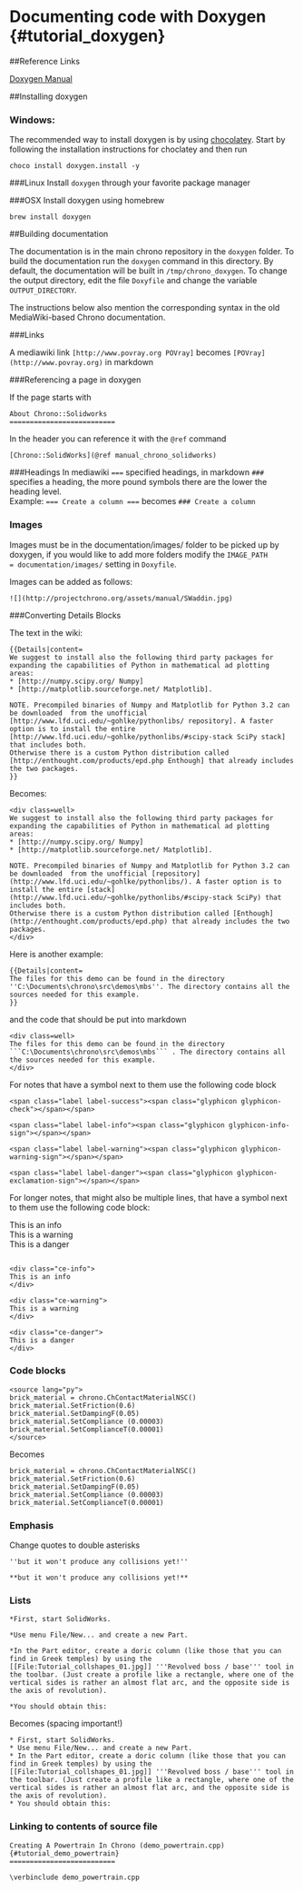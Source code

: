 Documenting code with Doxygen {#tutorial_doxygen}
==========================

##Reference Links

[Doxygen Manual](https://www.stack.nl/~dimitri/doxygen/manual/)


##Installing doxygen

### Windows:
The recommended way to install doxygen is by using [chocolatey](https://chocolatey.org/). Start by following the installation instructions for choclatey and then run

~~~
choco install doxygen.install -y
~~~

###Linux
Install ```doxygen``` through your favorite package manager

###OSX
Install doxygen using homebrew

~~~
brew install doxygen
~~~


##Building documentation

The documentation is in the main chrono repository in the ```doxygen``` folder. To build the documentation run the ```doxygen``` command in this directory. By default, the documentation will be built in ```/tmp/chrono_doxygen```.  To change the output directory, edit the file ```Doxyfile``` and change the variable ```OUTPUT_DIRECTORY```.

The instructions below also mention the corresponding syntax in the old MediaWiki-based Chrono documentation.

###Links

A mediawiki link ```[http://www.povray.org POVray]``` becomes ```[POVray](http://www.povray.org)``` in markdown

###Referencing a page in doxygen

If the page starts with

~~~
About Chrono::Solidworks
==========================
~~~

In the header you can reference it with the ```@ref``` command

~~~
[Chrono::SolidWorks](@ref manual_chrono_solidworks)
~~~

###Headings 
In mediawiki ```===``` specified headings, in markdown ```###``` specifies a heading, the more pound symbols there are the lower the heading level. <br>
Example: ```=== Create a column ===``` becomes ```### Create a column```


### Images
Images must be in the documentation/images/ folder to be picked up by doxygen, if you would like to add more folders modify the ```IMAGE_PATH             = documentation/images/``` setting in ```Doxyfile```.

Images can be added as follows:

~~~
![](http://projectchrono.org/assets/manual/SWaddin.jpg)
~~~


###Converting Details Blocks

The text in the wiki:
~~~
{{Details|content=
We suggest to install also the following third party packages for expanding the capabilities of Python in mathematical ad plotting areas:
* [http://numpy.scipy.org/ Numpy]
* [http://matplotlib.sourceforge.net/ Matplotlib].

NOTE. Precompiled binaries of Numpy and Matplotlib for Python 3.2 can be downloaded  from the unofficial [http://www.lfd.uci.edu/~gohlke/pythonlibs/ repository]. A faster option is to install the entire [http://www.lfd.uci.edu/~gohlke/pythonlibs/#scipy-stack SciPy stack] that includes both.
Otherwise there is a custom Python distribution called [http://enthought.com/products/epd.php Enthough] that already includes the two packages.
}}
~~~

Becomes:

~~~
<div class=well>
We suggest to install also the following third party packages for expanding the capabilities of Python in mathematical ad plotting areas:
* [http://numpy.scipy.org/ Numpy]
* [http://matplotlib.sourceforge.net/ Matplotlib].

NOTE. Precompiled binaries of Numpy and Matplotlib for Python 3.2 can be downloaded  from the unofficial [repository](http://www.lfd.uci.edu/~gohlke/pythonlibs/). A faster option is to install the entire [stack](http://www.lfd.uci.edu/~gohlke/pythonlibs/#scipy-stack SciPy) that includes both.
Otherwise there is a custom Python distribution called [Enthough](http://enthought.com/products/epd.php) that already includes the two packages.
</div>
~~~

Here is another example:
~~~
{{Details|content=
The files for this demo can be found in the directory ''C:\Documents\chrono\src\demos\mbs''. The directory contains all the sources needed for this example.
}}
~~~

and the code that should be put into markdown

~~~
<div class=well>
The files for this demo can be found in the directory ```C:\Documents\chrono\src\demos\mbs``` . The directory contains all the sources needed for this example.
</div>
~~~


For notes that have a symbol next to them use the following code block

<span class="label label-success"><span class="glyphicon glyphicon-check"></span></span>

<span class="label label-info"><span class="glyphicon glyphicon-info-sign"></span></span>

<span class="label label-warning"><span class="glyphicon glyphicon-warning-sign"></span></span>

<span class="label label-danger"><span class="glyphicon glyphicon-exclamation-sign"></span></span>



~~~
<span class="label label-success"><span class="glyphicon glyphicon-check"></span></span>

<span class="label label-info"><span class="glyphicon glyphicon-info-sign"></span></span>

<span class="label label-warning"><span class="glyphicon glyphicon-warning-sign"></span></span>

<span class="label label-danger"><span class="glyphicon glyphicon-exclamation-sign"></span></span>
~~~


For longer notes, that might also be multiple lines, that have a symbol next to them use the following code block:

<div class="ce-info">
This is an info
</div>

<div class="ce-warning">
This is a warning
</div>

<div class="ce-danger">
This is a danger
</div>


~~~

<div class="ce-info">
This is an info
</div>

<div class="ce-warning">
This is a warning
</div>

<div class="ce-danger">
This is a danger
</div>

~~~


### Code blocks

~~~
<source lang="py">
brick_material = chrono.ChContactMaterialNSC()
brick_material.SetFriction(0.6)
brick_material.SetDampingF(0.05)
brick_material.SetCompliance (0.00003)
brick_material.SetComplianceT(0.00001)
</source>
~~~

Becomes


~~~{.py}
brick_material = chrono.ChContactMaterialNSC()
brick_material.SetFriction(0.6)
brick_material.SetDampingF(0.05)
brick_material.SetCompliance (0.00003)
brick_material.SetComplianceT(0.00001)
~~~


### Emphasis

Change quotes to double asterisks
~~~
''but it won't produce any collisions yet!''
~~~

~~~
**but it won't produce any collisions yet!**
~~~

### Lists

~~~
*First, start SolidWorks.

*Use menu File/New... and create a new Part.

*In the Part editor, create a doric column (like those that you can find in Greek temples) by using the [[File:Tutorial_collshapes_01.jpg]] '''Revolved boss / base''' tool in the toolbar. (Just create a profile like a rectangle, where one of the vertical sides is rather an almost flat arc, and the opposite side is the axis of revolution).

*You should obtain this:
~~~
Becomes (spacing important!)

~~~
* First, start SolidWorks.
* Use menu File/New... and create a new Part.
* In the Part editor, create a doric column (like those that you can find in Greek temples) by using the [[File:Tutorial_collshapes_01.jpg]] '''Revolved boss / base''' tool in the toolbar. (Just create a profile like a rectangle, where one of the vertical sides is rather an almost flat arc, and the opposite side is the axis of revolution).
* You should obtain this:
~~~



### Linking to contents of source file
~~~
Creating A Powertrain In Chrono (demo_powertrain.cpp) {#tutorial_demo_powertrain}
==========================

\verbinclude demo_powertrain.cpp
~~~
